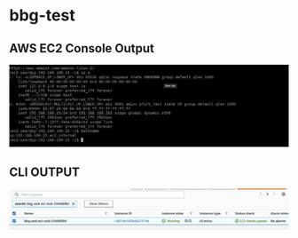 # bbg-test

## AWS EC2 Console Output
![](https://github.com/vvemu-eci/bbg-test/raw/main/ip-output.png)


## CLI OUTPUT
![](https://github.com/vvemu-eci/bbg-test/raw/main/aws-output.png)
